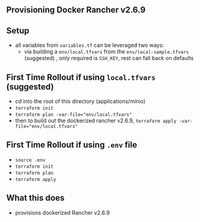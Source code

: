 ## Provisioning Docker Rancher v2.6.9

## Setup
- all variables from `variables.tf` can be leveraged two ways:
    - via building a `env/local.tfvars` from the `env/local-sample.tfvars` (suggested)  , only required is `SSH_KEY`, rest can fall back on defaults

## First Time Rollout if using `local.tfvars` (suggested)
- cd into the root of this directory (applications/minio)
- `terraform init`
- `terraform plan -var-file="env/local.tfvars"`
- then to build out the dockerized rancher v2.6.9, `terraform apply -var-file="env/local.tfvars"`

## First Time Rollout if using `.env` file
- `source .env` 
- `terraform init`
- `terraform plan`
- `terraform apply`

## What this does
- provisions dockerized Rancher v2.6.9